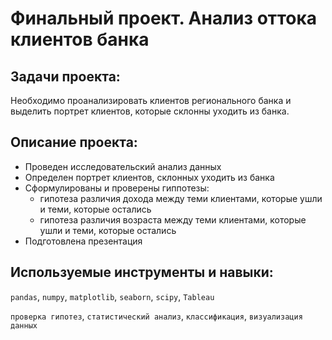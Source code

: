 # Финальный проект. Анализ оттока клиентов банка

## Задачи проекта:

Необходимо проанализировать клиентов регионального банка и выделить портрет клиентов, которые склонны уходить из банка.

## Описание проекта:

* Проведен исследовательский анализ данных
* Определен портрет клиентов, склонных уходить из банка
* Сформулированы и проверены гиппотезы:
  * гипотеза различия дохода между теми клиентами, которые ушли и теми, которые остались
  * гипотеза различия возраста между теми клиентами, которые ушли и теми, которые остались
* Подготовлена презентация

## Используемые инструменты и навыки:

`pandas`, `numpy`, `matplotlib`, `seaborn`, `scipy`, `Tableau`

`проверка гипотез`, `статистический анализ`, `классификация`, `визуализация данных`
